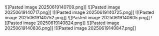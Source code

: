 ![[Pasted image 20250619140709.png]]
![[Pasted image 20250619140717.png]]
![[Pasted image 20250619140725.png]]
![[Pasted image 20250619140752.png]]
![[Pasted image 20250619140805.png]]
![[Pasted image 20250619140824.png]]
![[Pasted image 20250619140836.png]]
![[Pasted image 20250619140847.png]]
